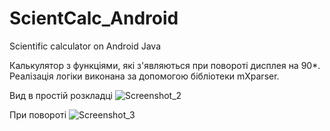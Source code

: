 # ScientCalc_Android
Scientific calculator on Android Java

Калькулятор з функціями, які з'являються при повороті дисплея на 90*.
Реалізація логіки виконана за допомогою бібліотеки mXparser.

Вид в простій розкладці
![Screenshot_2](https://github.com/S-Y-N/ScientCalc_Android/assets/84926168/2d7f9f20-e24f-4fa3-b8cf-c04d82274a12)

При повороті
![Screenshot_3](https://github.com/S-Y-N/ScientCalc_Android/assets/84926168/af745c2f-33b6-4666-98af-19a14a15d0c1)

